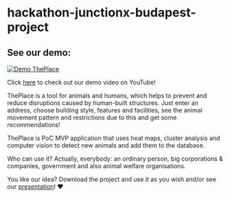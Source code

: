 # hackathon-junctionx-budapest-project

## See our demo:
[![Demo ThePlace](https://media.giphy.com/media/JoPcxmh13GnkQUVvXZ/giphy.gif)](https://youtu.be/MfM8Iy2E0R8)

Click [here](https://youtu.be/MfM8Iy2E0R8) to check out our demo video on YouTube!

ThePlace is a tool for animals and humans, which helps to prevent and reduce disruptions caused by human-built structures. Just enter an address, choose building style, features and facilities, see the animal movement pattern and restrictions due to this and get some recommendations! 

ThePlace is PoC MVP application that uses heat maps, cluster analysis and computer vision to detect new animals and add them to the database. 

Who can use it? Actually, everybody: an ordinary person, big corporations & companies, government and also animal welfare organisations.

You like our idea? Download the project and use it as you wish and/or see our [presentation](https://github.com/aevdokimoff/junctionx-budapest-project-public/blob/master/The_Place_Presentation.pdf)! ❤️
